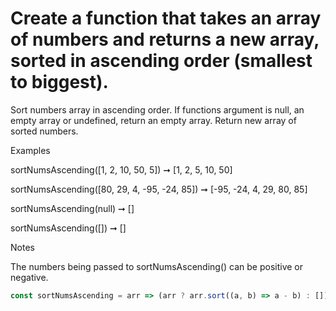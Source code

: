 # Create a function that takes an array of numbers and returns a new array, sorted in ascending order (smallest to biggest).

Sort numbers array in ascending order.
If functions argument is null, an empty array or undefined, return an empty array.
Return new array of sorted numbers.

Examples

sortNumsAscending([1, 2, 10, 50, 5]) ➞ [1, 2, 5, 10, 50]

sortNumsAscending([80, 29, 4, -95, -24, 85]) ➞ [-95, -24, 4, 29, 80, 85]

sortNumsAscending(null) ➞ []

sortNumsAscending([]) ➞ []

Notes

The numbers being passed to sortNumsAscending() can be positive or negative.

```javascript
const sortNumsAscending = arr => (arr ? arr.sort((a, b) => a - b) : []);
```
